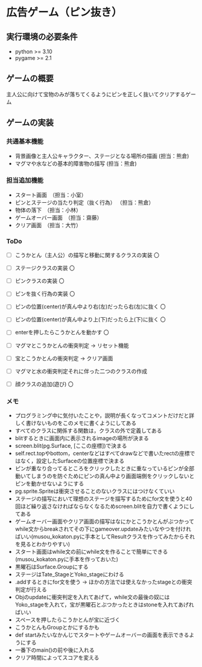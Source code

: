 # 広告ゲーム（ピン抜き）

## 実行環境の必要条件
* python >= 3.10
* pygame >= 2.1

## ゲームの概要
主人公に向けて宝物のみが落ちてくるようにピンを正しく抜いてクリアするゲーム

## ゲームの実装
### 共通基本機能
* 背景画像と主人公キャラクター、ステージとなる場所の描画 (担当：熊倉)
* マグマや水などの基本的障害物の描写 (担当：熊倉)

### 担当追加機能
* スタート画面　（担当：小室）
* ピンとステージの当たり判定（抜く行為） （担当：熊倉）
* 物体の落下　（担当：小林）
* ゲームオーバー画面　（担当：齋藤）
* クリア画面　（担当：大竹）

### ToDo
- [ ] こうかとん（主人公）の描写と移動に関するクラスの実装 〇
- [ ] ステージクラスの実装 〇
- [ ] ピンクラスの実装 〇
- [ ] ピンを抜く行為の実装 〇
- [ ] ピンの位置(center)が真ん中より右(左)だったら右(左)に抜く 〇
- [ ] ピンの位置(center)が真ん中より上(下)だったら上(下)に抜く 〇
- [ ] enterを押したらこうかとんを動かす 〇
- [ ] マグマとこうかとんの衝突判定 -> リセット機能
- [ ] 宝とこうかとんの衝突判定 -> クリア画面
- [ ] マグマと水の衝突判定それに伴った二つのクラスの作成
- [ ] 顔クラスの追加(遊び) 〇


### メモ
* プログラミング中に気付いたことや，説明が長くなってコメントだけだと詳しく書けないものをこのメモに書くようにしてある
* すべてのクラスに関係する関数は，クラスの外で定義してある
* blitするときに画面内に表示されるimageの場所が決まる
* screen.blit(pg.Surface, [ここの座標])で決まる
* self.rect.topやbottom，centerなどはすべてdrawなどで書いたrectの座標ではなく，設定したSurfaceの位置座標で決まる
* ピンが重なり合ってるところをクリックしたときに重なっているピンが全部動いてしまうのを防ぐためにピンの真ん中より画面端側をクリックしないとピンを動かせないようにする
* pg.sprite.Spriteは衝突させることのないクラスにはつけなくていい
* ステージの描写において理想のステージを描写するためにfor文を使うと40回ほど繰り返さなければならなくなるためscreen.blitを自力で書くようにしてある
* ゲームオーバー画面やクリア画面の描写はなにかとこうかとんがぶつかってwhile文からbreakされてその下にgameover.updateみたいなやつを付ければいい(musou_kokaton.pyに手本としてResultクラスを作ってみたからそれを見るとわかりやすい)
* スタート画面はwhile文の前にwhile文を作ることで簡単にできる(musou_kokaton.pyに手本を作っておいた)
* 黒曜石はSurface.Groupにする
* ステージはTate_StageとYoko_stageにわける
* .addするときにfor文を使う -> ほかの方法では使えなかったstageとの衝突判定が行える
* Objのupdateに衝突判定を入れてあげて，while文の最後の奴にはYoko_stageを入れて，宝が黒曜石とぶつかったときはstoneを入れてあげればいい
* スペースを押したらこうかとんが宝に近づく
* こうかとんもGroupとかにするかも
* def startみたいなかんじでスタートやゲームオーバーの画面を表示できるようにする
* 一番下のmain()の前や後に入れる
* クリア時間によってスコアを変える